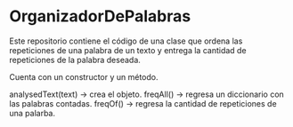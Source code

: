# OrganizadorDePalabras
Este repositorio contiene el código de una clase que ordena las repeticiones de una palabra de un texto y entrega la cantidad de repeticiones de la palabra deseada.

Cuenta con un constructor y un método.

analysedText(text) -> crea el objeto.
freqAll() -> regresa un diccionario con las palabras contadas.
freqOf() -> regresa la cantidad de repeticiones de una palarba. 
